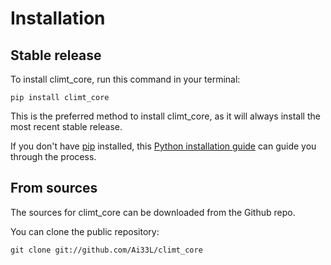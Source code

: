 # Installation

## Stable release

To install climt_core, run this command in your terminal:

```
pip install climt_core
```

This is the preferred method to install climt_core, as it will always install the most recent stable release.

If you don't have [pip](https://pip.pypa.io) installed, this [Python installation guide](http://docs.python-guide.org/en/latest/starting/installation/) can guide you through the process.

## From sources

The sources for climt_core can be downloaded from the Github repo.

You can clone the public repository:

```
git clone git://github.com/Ai33L/climt_core
```
